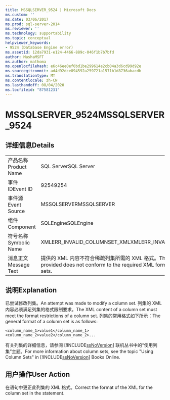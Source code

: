 ```yaml
---
title: MSSQLSERVER_9524 | Microsoft Docs
ms.custom: ''
ms.date: 03/06/2017
ms.prod: sql-server-2014
ms.reviewer: ''
ms.technology: supportability
ms.topic: conceptual
helpviewer_keywords:
- 9524 (Database Engine error)
ms.assetid: 12da7931-e124-4466-889c-046f1b7b7bfd
author: MashaMSFT
ms.author: mathoma
ms.openlocfilehash: e6c46ee0ef0bd1be299614e2cb04a3d6cd99d92e
ms.sourcegitcommit: ad4d92dce894592a259721a1571b1d8736abacdb
ms.translationtype: MT
ms.contentlocale: zh-CN
ms.lasthandoff: 08/04/2020
ms.locfileid: "87581231"
---
```

# <a name="mssqlserver_9524"></a><span data-ttu-id="0384a-102">MSSQLSERVER_9524</span><span class="sxs-lookup"><span data-stu-id="0384a-102">MSSQLSERVER_9524</span></span>
    
## <a name="details"></a><span data-ttu-id="0384a-103">详细信息</span><span class="sxs-lookup"><span data-stu-id="0384a-103">Details</span></span>  
  
|||  
|-|-|  
|<span data-ttu-id="0384a-104">产品名称</span><span class="sxs-lookup"><span data-stu-id="0384a-104">Product Name</span></span>|<span data-ttu-id="0384a-105">SQL Server</span><span class="sxs-lookup"><span data-stu-id="0384a-105">SQL Server</span></span>|  
|<span data-ttu-id="0384a-106">事件 ID</span><span class="sxs-lookup"><span data-stu-id="0384a-106">Event ID</span></span>|<span data-ttu-id="0384a-107">9254</span><span class="sxs-lookup"><span data-stu-id="0384a-107">9254</span></span>|  
|<span data-ttu-id="0384a-108">事件源</span><span class="sxs-lookup"><span data-stu-id="0384a-108">Event Source</span></span>|<span data-ttu-id="0384a-109">MSSQLSERVER</span><span class="sxs-lookup"><span data-stu-id="0384a-109">MSSQLSERVER</span></span>|  
|<span data-ttu-id="0384a-110">组件</span><span class="sxs-lookup"><span data-stu-id="0384a-110">Component</span></span>|<span data-ttu-id="0384a-111">SQLEngine</span><span class="sxs-lookup"><span data-stu-id="0384a-111">SQLEngine</span></span>|  
|<span data-ttu-id="0384a-112">符号名称</span><span class="sxs-lookup"><span data-stu-id="0384a-112">Symbolic Name</span></span>|<span data-ttu-id="0384a-113">XMLERR_INVALID_COLUMNSET_XML</span><span class="sxs-lookup"><span data-stu-id="0384a-113">XMLERR_INVALID_COLUMNSET_XML</span></span>|  
|<span data-ttu-id="0384a-114">消息正文</span><span class="sxs-lookup"><span data-stu-id="0384a-114">Message Text</span></span>|<span data-ttu-id="0384a-115">提供的 XML 内容不符合稀疏列集所需的 XML 格式。</span><span class="sxs-lookup"><span data-stu-id="0384a-115">The XML content provided does not conform to the required XML format for sparse column sets.</span></span>|  
  
## <a name="explanation"></a><span data-ttu-id="0384a-116">说明</span><span class="sxs-lookup"><span data-stu-id="0384a-116">Explanation</span></span>  
 <span data-ttu-id="0384a-117">已尝试修改列集。</span><span class="sxs-lookup"><span data-stu-id="0384a-117">An attempt was made to modify a column set.</span></span> <span data-ttu-id="0384a-118">列集的 XML 内容必须满足列集的格式限制要求。</span><span class="sxs-lookup"><span data-stu-id="0384a-118">The XML content of a column set must meet the format restrictions of a column set.</span></span> <span data-ttu-id="0384a-119">列集的常用格式如下所示：</span><span class="sxs-lookup"><span data-stu-id="0384a-119">The general format of a column set is as follows:</span></span>  
  
 `<column_name_1>value1</column_name_1><column_name_2>value2</column_name_2>...`  
  
 <span data-ttu-id="0384a-120">有关列集的详细信息，请参阅 [!INCLUDE[ssNoVersion](../../includes/ssnoversion-md.md)] 联机丛书中的“使用列集”主题。</span><span class="sxs-lookup"><span data-stu-id="0384a-120">For more information about column sets, see the topic "Using Column Sets" in [!INCLUDE[ssNoVersion](../../includes/ssnoversion-md.md)] Books Online.</span></span>  
  
## <a name="user-action"></a><span data-ttu-id="0384a-121">用户操作</span><span class="sxs-lookup"><span data-stu-id="0384a-121">User Action</span></span>  
 <span data-ttu-id="0384a-122">在语句中更正此列集的 XML 格式。</span><span class="sxs-lookup"><span data-stu-id="0384a-122">Correct the format of the XML for the column set in the statement.</span></span>  
  
  

